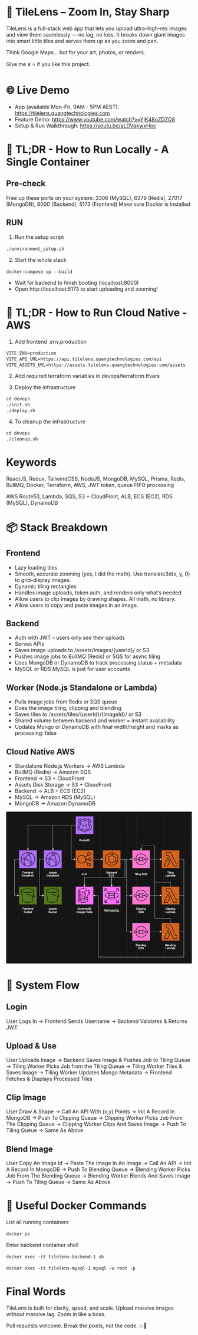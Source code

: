 # 🧩 TileLens – Zoom In, Stay Sharp

TileLens is a full-stack web app that lets you upload ultra-high-res images and view them seamlessly — no lag, no loss. It breaks down giant images into smart little tiles and serves them up as you zoom and pan.

Think Google Maps... but for your art, photos, or renders.

Give me a ⭐️ if you like this project.

# 🌐 Live Demo

- App (available Mon-Fri, 9AM - 5PM AEST): https://tilelens.quangtechnologies.com
- Feature Demo: https://www.youtube.com/watch?v=YjK48oZDZO8
- Setup & Run Walkthrough: https://youtu.be/aLDVqkwxHoc

# 🚀 TL;DR - How to Run Locally - A Single Container

## Pre-check 

Free up these ports on your system:
3306 (MySQL), 6379 (Redis), 27017 (MongoDB), 8000 (Backend), 5173 (Frontend)
Make sure Docker is installed

## RUN 

1. Run the setup script

`./environment_setup.sh`

2. Start the whole stack

`docker-compose up --build`

- Wait for backend to finish booting (localhost:8000)
- Open http://localhost:5173 to start uploading and zooming!

# 🚀 TL;DR - How to Run Cloud Native - AWS

1. Add frontend .env.production

```
VITE_ENV=production
VITE_API_URL=https://api.tilelens.quangtechnologies.com/api
VITE_ASSETS_URL=https://assets.tilelens.quangtechnologies.com/assets
```

2. Add required terraform variables in devops/terraform.tfvars

3. Deploy the infrastructure

```
cd devops
./init.sh
./deploy.sh
```

4. To cleanup the infrastructure

```
cd devops
./cleanup.sh
```

# Keywords

ReactJS, Redux, TailwindCSS, NodeJS, MongoDB, MySQL, Prisma, Redis, BullMQ, Docker, Terraform, AWS, JWT token, queue FIFO processing

AWS Route53, Lambda, SQS, S3 + CloudFront, ALB, ECS (EC2), RDS (MySQL), DynamoDB

# 📦 Stack Breakdown

## Frontend 

- Lazy loading tiles
- Smooth, accurate zooming (yes, I did the math). Use translate3d(x, y, 0) to grid-display images.
- Dynamic tiling rectangles
- Handles image uploads, token auth, and renders only what’s needed
- Allow users to clip images by drawing shapes. All math, no library.
- Allow users to copy and paste images in an image.

## Backend

- Auth with JWT – users only see their uploads
- Serves APIs
- Saves image uploads to /assets/images/{userId}/ or S3
- Pushes image jobs to BullMQ (Redis) or SQS for async tiling
- Uses MongoDB or DynamoDB to track processing status + metadata
- MySQL or RDS MySQL is just for user accounts

## Worker (Node.js Standalone or Lambda)

- Pulls image jobs from Redis or SQS queue
- Does the image tiling, clipping and blending
- Saves tiles to /assets/tiles/{userId}/{imageId}/ or S3
- Shared volume between backend and worker = instant availability
- Updates Mongo or DynamoDB with final width/height and marks as processing: false

## Cloud Native AWS

- Standalone Node.js Workers -> AWS Lambda
- BullMQ (Redis) -> Amazon SQS
- Frontend -> S3 + CloudFront
- Assets Disk Storage -> S3 + CloudFront
- Backend -> ALB + ECS (EC2)
- MySQL -> Amazon RDS (MySQL)
- MongoDB -> Amazon DynamoDB

![Infras](https://github.com/Quanghihicoder/TileLens/blob/master/sample_images/infras.png)

# 🔁 System Flow

## Login

User Logs In -> Frontend Sends Username -> Backend Validates & Returns JWT

## Upload & Use

User Uploads Image -> Backend Saves Image & Pushes Job to Tiling Queue
-> Tiling Worker Picks Job from the Tiling Queue -> Tiling Worker Tiles & Saves Image
-> Tiling Worker Updates Mongo Metadata -> Frontend Fetches & Displays Processed Tiles

## Clip Image

User Draw A Shape -> Call An API With (x,y) Points -> Init A Record In MongoDB -> Push To Clipping Queue
-> Clipping Worker Picks Job From The Clipping Queue -> Clipping Worker Clips And Saves Image -> Push To Tiling Queue
-> Same As Above 

## Blend Image

User Copy An Image Id -> Paste The Image In An Image -> Call An API -> Init A Record In MongoDB -> Push To Blending Queue
-> Blending Worker Picks Job From The Blending Queue -> Blending Worker Blends And Saves Image -> Push To Tiling Queue
-> Same As Above 

# 🧪 Useful Docker Commands

List all running containers

`docker ps`

Enter backend container shell

`docker exec -it tilelens-backend-1 sh`

`docker exec -it tilelens-mysql-1 mysql -u root -p`

# Final Words

TileLens is built for clarity, speed, and scale.
Upload massive images without massive lag. Zoom in like a boss.

Pull requests welcome. Break the pixels, not the code. 💥🧠
